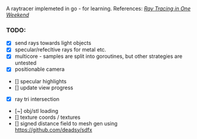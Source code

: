 A raytracer implemeted in go - for learning.
References:
[_Ray Tracing in One Weekend_](https://raytracing.github.io/books/RayTracingInOneWeekend.html)

### TODO:
- [x] send rays towards light objects
- [x] specular/refecltive rays for metal etc.
- [x] multicore - samples are split into goroutines, but other strategies are untested
- [x] positionable camera
- [] specular highlights
- [] update view progress
- [x] ray tri intersection
- [~] obj/stl loading
- [] texture coords / textures
- [] signed distance field to mesh gen using https://github.com/deadsy/sdfx


